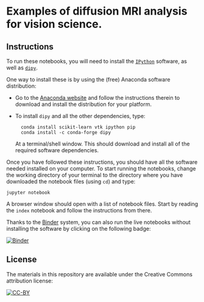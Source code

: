 # Examples of diffusion MRI analysis for vision science.

## Instructions

To run these notebooks, you will need to install the
[`IPython`](http://ipython.org) software, as well as [`dipy`](http://dipy.org).

One way to install these is by using the (free) Anaconda software distribution:

- Go to the [Anaconda website](http://continuum.io/downloads) and follow the
  instructions therein to download and install the distribution for your
  platform.

- To install `dipy` and all the other dependencies, type:

        conda install scikit-learn vtk ipython pip
        conda install -c conda-forge dipy

   At a terminal/shell window. This should download and install all of the
   required software dependencies.

Once you have followed these instructions, you should have all the software
needed installed on your computer. To start running the notebooks, change the
working directory of your terminal to the directory where you have downloaded
the notebook files (using `cd`) and type:

    jupyter notebook

A browser window should open with a list of notebook files. Start by reading
the `index` notebook and follow the instructions from there.

Thanks to the [Binder](http://mybinder.org/) system, you can also run the live notebooks without installing the software by clicking on the following badge:

[![Binder](http://mybinder.org/badge.svg)](http://mybinder.org/repo/arokem/white-matter-matters)

## License 

The materials in this repository are available under the Creative Commons attribution license: 

[![CC-BY](https://i.creativecommons.org/l/by/3.0/88x31.png)](https://creativecommons.org/licenses/by/3.0/)
